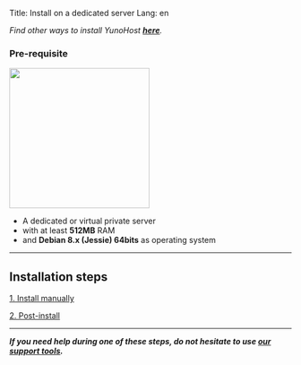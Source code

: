 Title: Install on a dedicated server
Lang: en

*Find other ways to install YunoHost **[here](/install)**.*

### Pre-requisite

<img src="/images/vps.png" width=250>

* A dedicated or virtual private server
* with at least **512MB** RAM
* and **Debian 8.x (Jessie) 64bits** as operating system

---

## Installation steps

<a class="btn btn-lg btn-default" href="/install_manually">1. Install manually</a>

<a class="btn btn-lg btn-default" href="/postinstall">2. Post-install</a>

---

***If you need help during one of these steps, do not hesitate to use [our support tools](/support).***
